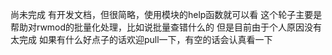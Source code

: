 尚未完成
有开发文档，但很简略，使用模块的help函数就可以看
这个轮子主要是帮助对rwmod的批量化处理，比如说批量查错什么的
但是目前由于个人原因没有太完成
如果有什么好点子的话欢迎pull一下，有空的话会认真看一下